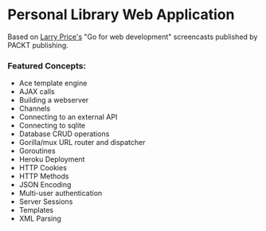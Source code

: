 # Personal Library Web Application
Based on [Larry Price's](https://github.com/larryprice) "Go for web development" screencasts published by PACKT publishing.


### Featured Concepts:
 * Ace template engine
 * AJAX calls
 * Building a webserver
 * Channels
 * Connecting to an external API
 * Connecting to sqlite
 * Database CRUD operations
 * Gorilla/mux URL router and dispatcher
 * Goroutines
 * Heroku Deployment
 * HTTP Cookies
 * HTTP Methods
 * JSON Encoding
 * Multi-user authentication
 * Server Sessions
 * Templates
 * XML Parsing